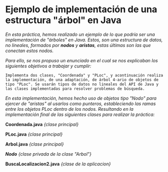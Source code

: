 # Ejemplo de implementación de una estructura "árbol" en Java

_En esta práctica, hemos realizado un ejemplo de lo que podría ser una implementación de "árboles" en Java. Estos, son una estructura de datos, no lineales, formados por ***nodos*** y ***aristas***, estas últimas son las que conectan estos nodos._

_Para ello, se nos propuso un enunciado en el cual se nos explicaban los siguientes objetivos a trabajar y cumplir:_

```
Implementa dos clases, "Coordenada" y "PLoc", y acontinuación realiza la implementación, de una adaptación, de árbol 4-ario de objetos de tipo "PLoc". Se usarán tipos de datos no lineales del API de Java y las clases implementadas para resolver problemas de búsqueda.
```

_En esta implementación, hemos hecho uso de objetos tipo "Nodo" para ejercer de "aristas" al usarlos como punteros, estableciendo las ramas entre los objetos PLoc dentro de los nodos. Resultando en la implementación final de las siguientes clases para realizar la práctica:_

**Coordenada.java** _{clase principal}_

**PLoc.java** _{clase principal}_

**Arbol.java** _{clase principal}_

***Nodo*** _{clase privada de la clase "Arbol"}_

**BuscaLocalizacion2.java** _{clase de la aplicacion}_